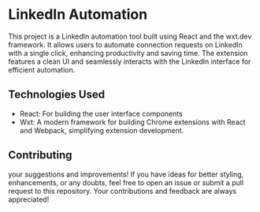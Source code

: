 
# LinkedIn Automation

This project is a LinkedIn automation tool built using React and the wxt.dev framework. It allows users to automate connection requests on LinkedIn with a single click, enhancing productivity and saving time. The extension features a clean UI and seamlessly interacts with the LinkedIn interface for efficient automation.
## Technologies Used

 - React: For building the user interface components
 - Wxt: A modern framework for building Chrome extensions with React and Webpack, simplifying extension development.


## Contributing

your suggestions and improvements! If you have ideas for better styling, enhancements, or any doubts, feel free to open an issue or submit a pull request to this repository. Your contributions and feedback are always appreciated!
